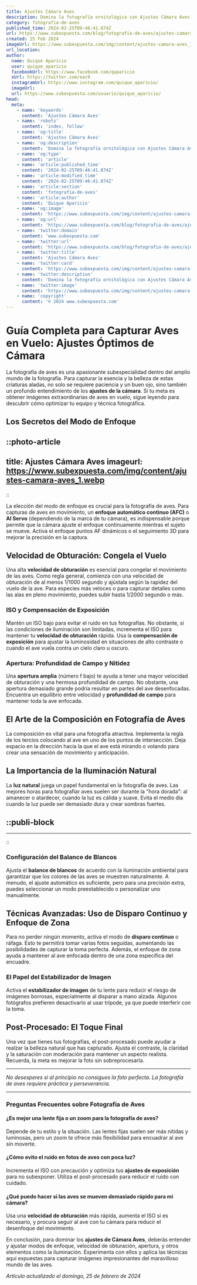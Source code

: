 ```yaml
---
title: Ajustes Cámara Aves
description: Domina la fotografía ornitológica con Ajustes Cámara Aves; consejos para capturar imágenes asombrosas del reino aviar con claridad y precisión.
category: fotografia-de-aves
published_time: 2024-02-25T09:46:41.874Z
url: https://www.subexpuesta.com/blog/fotografia-de-aves/ajustes-camara-aves
created: 25 Feb 2024
imageUrl: https://www.subexpuesta.com/img/content/ajustes-camara-aves_1.webp
url_location:
author:
  name: Quique Aparicio
  user: quique_aparicio
  facebookUrl: https://www.facebook.com/qaparicio
  xUrl: https://twitter.com/eac9
  instagramUrl: https://www.instagram.com/quique_aparicio/
  imageUrl: 
  url: https://www.subexpuesta.com/usuario/quique_aparicio/
head:
  meta:
    - name: 'keywords'
      content: 'Ajustes Cámara Aves'
    - name: 'robots'
      content: 'index, follow'
    - name: 'og:title'
      content: 'Ajustes Cámara Aves'
    - name: 'og:description'
      content: 'Domina la fotografía ornitológica con Ajustes Cámara Aves; consejos para capturar imágenes asombrosas del reino aviar con claridad y precisión.'
    - name: 'og:type'
      content: 'article'
    - name: 'article:published_time'
      content: '2024-02-25T09:46:41.874Z'
    - name: 'article:modified_time'
      content: '2024-02-25T09:46:41.874Z'
    - name: 'article:section'
      content: 'fotografia-de-aves'
    - name: 'article:author'
      content: 'Quique Aparicio'
    - name: 'og:image'
      content: 'https://www.subexpuesta.com/img/content/ajustes-camara-aves_1.webp'
    - name: 'og:url'
      content: 'https://www.subexpuesta.com/blog/fotografia-de-aves/ajustes-camara-aves'
    - name: 'twitter:domain'
      content: 'www.subexpuesta.com'
    - name: 'twitter:url'
      content: 'https://www.subexpuesta.com/blog/fotografia-de-aves/ajustes-camara-aves'
    - name: 'twitter:title'
      content: 'Ajustes Cámara Aves'
    - name: 'twitter:card'
      content: 'https://www.subexpuesta.com/img/content/ajustes-camara-aves_1.webp'
    - name: 'twitter:description'
      content: 'Domina la fotografía ornitológica con Ajustes Cámara Aves; consejos para capturar imágenes asombrosas del reino aviar con claridad y precisión.'
    - name: 'twitter:image'
      content: 'https://www.subexpuesta.com/img/content/ajustes-camara-aves_1.webp'
    - name: 'copyright'
      content: '© 2024 www.subexpuesta.com'
---
```

# Guía Completa para Capturar Aves en Vuelo: Ajustes Óptimos de Cámara

La fotografía de aves es una apasionante subespecialidad dentro del amplio mundo de la fotografía. Para capturar la esencia y la belleza de estas criaturas aladas, no solo se requiere paciencia y un buen ojo, sino también un profundo entendimiento de los **ajustes de la cámara**. Si tu meta es obtener imágenes extraordinarias de aves en vuelo, sigue leyendo para descubrir cómo optimizar tu equipo y técnica fotográfica.

## Los Secretos del Modo de Enfoque


::photo-article
---
title: Ajustes Cámara Aves
imageurl: https://www.subexpuesta.com/img/content/ajustes-camara-aves_1.webp
---
::


La elección del modo de enfoque es crucial para la fotografía de aves. Para capturas de aves en movimiento, un **enfoque automático continuo (AFC)** o **AI Servo** (dependiendo de la marca de tu cámara), es indispensable porque permite que la cámara ajuste el enfoque continuamente mientras el sujeto se mueve. Activa el enfoque puntos AF dinámicos o el seguimiento 3D para mejorar la precisión en la captura.

## Velocidad de Obturación: Congela el Vuelo

Una alta **velocidad de obturación** es esencial para congelar el movimiento de las aves. Como regla general, comienza con una velocidad de obturación de al menos 1/1000 segundo y ajústala según la rapidez del vuelo de la ave. Para especies más veloces o para capturar detalles como las alas en pleno movimiento, puedes subir hasta 1/2000 segundo o más.

### ISO y Compensación de Exposición

Mantén un ISO bajo para evitar el ruido en tus fotografías. No obstante, si las condiciones de iluminación son limitadas, incrementa el ISO para mantener tu **velocidad de obturación** rápida. Usa la **compensación de exposición** para ajustar la luminosidad en situaciones de alto contraste o cuando el ave vuela contra un cielo claro u oscuro.

### Apertura: Profundidad de Campo y Nitidez

Una **apertura amplia** (número f bajo) te ayuda a tener una mayor velocidad de obturación y una hermosa profundidad de campo. No obstante, una apertura demasiado grande podría resultar en partes del ave desenfocadas. Encuentra un equilibrio entre velocidad y **profundidad de campo** para mantener toda la ave enfocada.

## El Arte de la Composición en Fotografía de Aves

La composición es vital para una fotografía atractiva. Implementa la regla de los tercios colocando al ave en uno de los puntos de intersección. Deja espacio en la dirección hacia la que el ave está mirando o volando para crear una sensación de movimiento y anticipación.

## La Importancia de la Iluminación Natural

La **luz natural** juega un papel fundamental en la fotografía de aves. Las mejores horas para fotografiar aves suelen ser durante la "hora dorada": al amanecer o atardecer, cuando la luz es cálida y suave. Evita el medio día cuando la luz puede ser demasiado dura y crear sombras fuertes.


  ::publi-block
  ---
  ---
  ::
  
  
### Configuración del Balance de Blancos

Ajusta el **balance de blancos** de acuerdo con la iluminación ambiental para garantizar que los colores de las aves se muestren naturalmente. A menudo, el ajuste automático es suficiente, pero para una precisión extra, puedes seleccionar un modo preestablecido o personalizar uno manualmente.

## Técnicas Avanzadas: Uso de Disparo Continuo y Enfoque de Zona

Para no perder ningún momento, activa el modo de **disparo continuo** o ráfaga. Esto te permitirá tomar varias fotos seguidas, aumentando las posibilidades de capturar la toma perfecta. Además, el enfoque de zona ayuda a mantener al ave enfocada dentro de una zona específica del encuadre.

### El Papel del Estabilizador de Imagen

Activa el **estabilizador de imagen** de tu lente para reducir el riesgo de imágenes borrosas, especialmente al disparar a mano alzada. Algunos fotógrafos prefieren desactivarlo al usar trípode, ya que puede interferir con la toma.

## Post-Procesado: El Toque Final

Una vez que tienes tus fotografías, el post-procesado puede ayudar a realzar la belleza natural que has capturado. Ajusta el contraste, la claridad y la saturación con moderación para mantener un aspecto realista. Recuerda, la meta es mejorar la foto sin sobreprocesarla.

---
*No desesperes si al principio no consigues la foto perfecta. La fotografía de aves requiere práctica y perseverancia.*  

---

### Preguntas Frecuentes sobre Fotografía de Aves

#### ¿Es mejor una lente fija o un zoom para la fotografía de aves?

Depende de tu estilo y la situación. Las lentes fijas suelen ser más nítidas y luminosas, pero un zoom te ofrece más flexibilidad para encuadrar al ave sin moverte.

#### ¿Cómo evito el ruido en fotos de aves con poca luz?

Incrementa el ISO con precaución y optimiza tus **ajustes de exposición** para no subexponer. Utiliza el post-procesado para reducir el ruido con cuidado.

#### ¿Qué puedo hacer si las aves se mueven demasiado rápido para mi cámara?

Usa una **velocidad de obturación** más rápida, aumenta el ISO si es necesario, y procura seguir al ave con tu cámara para reducir el desenfoque del movimiento.

En conclusión, para dominar los **ajustes de Cámara Aves**, deberás entender y ajustar modos de enfoque, velocidad de obturación, apertura, y otros elementos como la iluminación. Experimenta con ellos y aplica las técnicas aquí expuestas para capturar imágenes impresionantes del maravilloso mundo de las aves.

_Artículo actualizado el domingo, 25 de febrero de 2024_